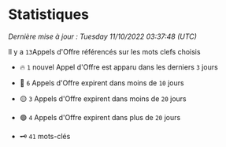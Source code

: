 # Statistiques


_Dernière mise à jour : Tuesday 11/10/2022 03:37:48 (UTC)_ 

Il y a `13`Appels d'Offre référencés sur les mots clefs choisis

- 🔥 `1` nouvel Appel d'Offre est apparu dans les derniers `3` jours
- 🔴  `6` Appels d'Offre expirent dans moins de `10` jours
- 🟡  `3` Appels d'Offre expirent dans moins de `20` jours
- 🟢  `4` Appels d'Offre expirent dans plus de `20` jours

- 🗝 `41` mots-clés